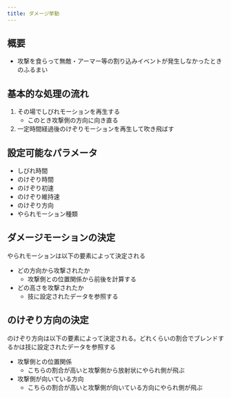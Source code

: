 ```yaml
---
title: ダメージ挙動
---
```


## 概要
* 攻撃を食らって無敵・アーマー等の割り込みイベントが発生しなかったときのふるまい

## 基本的な処理の流れ
1. その場でしびれモーションを再生する
    * このとき攻撃側の方向に向き直る
2. 一定時間経過後のけぞりモーションを再生して吹き飛ばす

## 設定可能なパラメータ
* しびれ時間
* のけぞり時間
* のけぞり初速
* のけぞり維持速
* のけぞり方向
* やられモーション種類

## ダメージモーションの決定
やられモーションは以下の要素によって決定される
* どの方向から攻撃されたか
    * 攻撃側との位置関係から前後を計算する
* どの高さを攻撃されたか
    * 技に設定されたデータを参照する

## のけぞり方向の決定
のけぞり方向は以下の要素によって決定される。どれくらいの割合でブレンドするかは技に設定されたデータを参照する
* 攻撃側との位置関係
    * こちらの割合が高いと攻撃側から放射状にやられ側が飛ぶ
* 攻撃側が向いている方向
    * こちらの割合が高いと攻撃側が向いている方向にやられ側が飛ぶ
